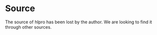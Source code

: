 # Source

The source of hlpro has been lost by the author. We are looking to find it through other sources.
